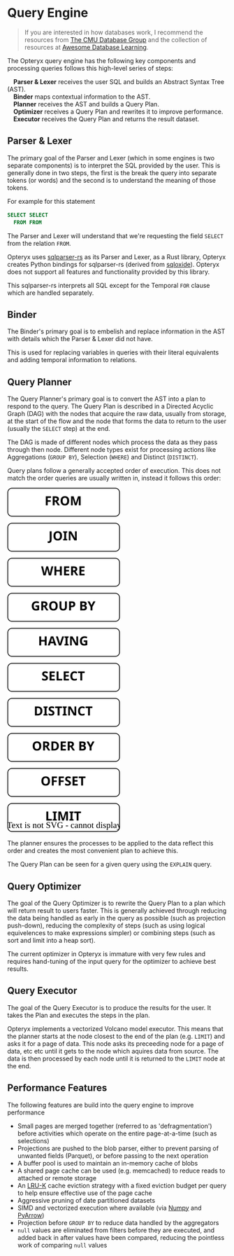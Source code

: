 # Query Engine

> If you are interested in how databases work, I recommend the resources from [The CMU Database Group](https://db.cs.cmu.edu/) and the collection of resources at [Awesome Database Learning](https://github.com/pingcap/awesome-database-learning).

The Opteryx query engine has the following key components and processing queries follows this high-level series of steps:

&emsp;**Parser & Lexer** receives the user SQL and builds an Abstract Syntax Tree (AST).  
&emsp;**Binder** maps contextual information to the AST.  
&emsp;**Planner** receives the AST and builds a Query Plan.  
&emsp;**Optimizer** receives a Query Plan and rewrites it to improve performance.   
&emsp;**Executor** receives the Query Plan and returns the result dataset.  

## Parser & Lexer

The primary goal of the Parser and Lexer (which in some engines is two separate components) is to interpret the SQL provided by the user. This is generally done in two steps, the first is the break the query into separate tokens (or words) and the second is to understand the meaning of those tokens.

For example for this statement

~~~sql
SELECT SELECT
  FROM FROM
~~~

The Parser and Lexer will understand that we're requesting the field `SELECT` from the relation `FROM`.

Opteryx uses [sqlparser-rs](https://github.com/sqlparser-rs/sqlparser-rs) as its Parser and Lexer, as a Rust library, Opteryx creates Python bindings for sqlparser-rs (derived from [sqloxide](https://github.com/wseaton/sqloxide)). Opteryx does not support all features and functionality provided by this library.

This sqlparser-rs interprets all SQL except for the Temporal `FOR` clause which are handled separately.

## Binder

The Binder's primary goal is to embelish and replace information in the AST with details which the Parser & Lexer did not have.

This is used for replacing variables in queries with their literal equivalents and adding temporal information to relations.

## Query Planner

The Query Planner's primary goal is to convert the AST into a plan to respond to the query. The Query Plan is described in a Directed Acyclic Graph (DAG) with the nodes that acquire the raw data, usually from storage, at the start of the flow and the node that forms the data to return to the user (usually the `SELECT` step) at the end.

The DAG is made of different nodes which process the data as they pass through then node. Different node types exist for processing actions like Aggregations (`GROUP BY`), Selection (`WHERE`) and Distinct (`DISTINCT`).

Query plans follow a generally accepted order of execution. This does not match the order queries are usually written in, instead it follows this order:

![OPERATOR ORDER](operator-order.svg) 

The planner ensures the processes to be applied to the data reflect this order and creates the most convenient plan to achieve this.

The Query Plan can be seen for a given query using the `EXPLAIN` query.

## Query Optimizer

The goal of the Query Optimizer is to rewrite the Query Plan to a plan which will return result to users faster. This is generally achieved through reducing the data being handled as early in the query as possible (such as projection push-down), reducing the complexity of steps (such as using logical equivelences to make expressions simpler) or combining steps (such as sort and limit into a heap sort).

The current optimizer in Opteryx is immature with very few rules and requires hand-tuning of the input query for the optimizer to achieve best results.

## Query Executor

The goal of the Query Executor is to produce the results for the user. It takes the Plan and executes the steps in the plan.

Opteryx implements a vectorized Volcano model executor. This means that the planner starts at the node closest to the end of the plan (e.g. `LIMIT`) and asks it for a page of data. This node asks its preceeding node for a page of data, etc etc until it gets to the node which aquires data from source. The data is then processed by each node until it is returned to the `LIMIT` node at the end.

## Performance Features

The following features are build into the query engine to improve performance

- Small pages are merged together (referred to as 'defragmentation') before activities which operate on the entire page-at-a-time (such as selections)
- Projections are pushed to the blob parser, either to prevent parsing of unwanted fields (Parquet), or before passing to the next operation
- A buffer pool is used to maintain an in-memory cache of blobs
- A shared page cache can be used (e.g. memcached) to reduce reads to attached or remote storage
- An [LRU-K](https://en.wikipedia.org/wiki/Page_replacement_algorithm#Variants_on_LRU) cache eviction strategy with a fixed eviction budget per query to help ensure effective use of the page cache
- Aggressive pruning of date partitioned datasets
- SIMD and vectorized execution where available (via [Numpy](https://numpy.org/devdocs/reference/simd/index.html) and [PyArrow](https://arrow.apache.org/docs/format/Columnar.html))
- Projection before `GROUP BY` to reduce data handled by the aggregators
- `null` values are eliminated from filters before they are executed, and added back in after values have been compared, reducing the pointless work of comparing `null` values